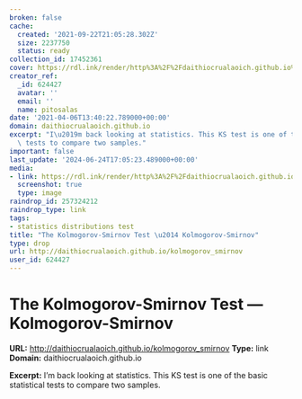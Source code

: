 ```yaml
---
broken: false
cache:
  created: '2021-09-22T21:05:28.302Z'
  size: 2237750
  status: ready
collection_id: 17452361
cover: https://rdl.ink/render/http%3A%2F%2Fdaithiocrualaoich.github.io%2Fkolmogorov_smirnov
creator_ref:
  _id: 624427
  avatar: ''
  email: ''
  name: pitosalas
date: '2021-04-06T13:40:22.789000+00:00'
domain: daithiocrualaoich.github.io
excerpt: "I\u2019m back looking at statistics. This KS test is one of the basic statistical\
  \ tests to compare two samples."
important: false
last_update: '2024-06-24T17:05:23.489000+00:00'
media:
- link: https://rdl.ink/render/http%3A%2F%2Fdaithiocrualaoich.github.io%2Fkolmogorov_smirnov
  screenshot: true
  type: image
raindrop_id: 257324212
raindrop_type: link
tags:
- statistics distributions test
title: "The Kolmogorov-Smirnov Test \u2014 Kolmogorov-Smirnov"
type: drop
url: http://daithiocrualaoich.github.io/kolmogorov_smirnov
user_id: 624427
---
```


# The Kolmogorov-Smirnov Test — Kolmogorov-Smirnov

**URL:** http://daithiocrualaoich.github.io/kolmogorov_smirnov
**Type:** link
**Domain:** daithiocrualaoich.github.io

**Excerpt:** I’m back looking at statistics. This KS test is one of the basic statistical tests to compare two samples.
